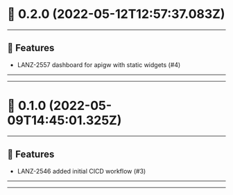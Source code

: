# :confetti_ball: 0.2.0 (2022-05-12T12:57:37.083Z)
- - -
## :hammer: Features
* LANZ-2557 dashboard for apigw with static widgets (#4)
- - -
- - -
# :confetti_ball: 0.1.0 (2022-05-09T14:45:01.325Z)
- - -
## :hammer: Features
* LANZ-2546 added initial CICD workflow (#3)
- - -
- - -
